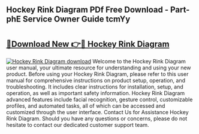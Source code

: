 ## Hockey Rink Diagram PDf Free Download - Part-phE Service Owner Guide tcmYy

# <h2><a href="http://dfpvi0l.blite.top/?on=Hockey+Rink+Diagram">🔗Download New 👉🔴 Hockey Rink Diagram</a></h2>

[![Hockey Rink Diagram download](https://i.imgur.com/lujVjoI.png)](http://dfpvi0l.blite.top/?on=Hockey+Rink+Diagram)
Welcome to the Hockey Rink Diagram user manual, your ultimate resource for understanding and using your new product. Before using your Hockey Rink Diagram, please refer to this user manual for comprehensive instructions on product setup, operation, and troubleshooting. It includes clear instructions for installation, setup, and operation, as well as important safety information. Hockey Rink Diagram advanced features include facial recognition, gesture control, customizable profiles, and automated tasks, all of which can be accessed and customized through the user interface. Contact Us for Assistance Hockey Rink Diagram. Should you have any questions or concerns, please do not hesitate to contact our dedicated customer support team.
